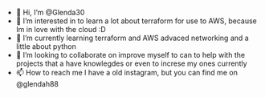 - 👋 Hi, I’m @Glenda30
- 👀 I’m interested in to learn a lot about terraform for use to AWS, because Im in love with the cloud :D
- 🌱 I’m currently learning terraform and AWS advaced networking and a little about python
- 💞️ I’m looking to collaborate on improve myself to can to help with the projects that a have knowlegdes or even to increse my ones currently
- 📫 How to reach me I have a old instagram, but you can find me on @glendah88

<!---
Glenda30/Glenda30 is a ✨ special ✨ repository because its `README.md` (this file) appears on your GitHub profile.
You can click the Preview link to take a look at your changes.
--->
